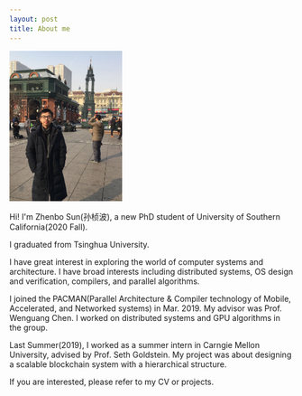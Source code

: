 ```yaml
---
layout: post
title: About me
---
```


<img src="public/img/zhenbo.jpeg" alt="drawing" width="200"/>

Hi! I'm Zhenbo Sun(孙桢波), a new PhD student of University of Southern California(2020 Fall).

I graduated from Tsinghua University.

I have great interest in exploring the world of computer systems and architecture. I have broad interests including distributed systems, OS design and verification, compilers, and parallel algorithms. 

I joined the PACMAN(Parallel Architecture & Compiler technology of Mobile, Accelerated, and Networked systems) in Mar. 2019. My advisor was Prof. Wenguang Chen. I worked on distributed systems and GPU algorithms in the group.

Last Summer(2019), I worked as a summer intern in Carngie Mellon University, advised by Prof. Seth Goldstein. My project was about designing a scalable blockchain system with a hierarchical structure.

If you are interested, please refer to my CV or projects.